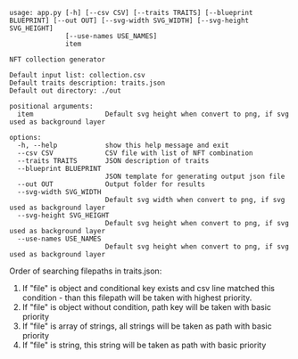 ```
usage: app.py [-h] [--csv CSV] [--traits TRAITS] [--blueprint BLUEPRINT] [--out OUT] [--svg-width SVG_WIDTH] [--svg-height SVG_HEIGHT]
              [--use-names USE_NAMES]
              item

NFT collection generator

Default input list: collection.csv
Default traits description: traits.json
Default out directory: ./out

positional arguments:
  item                  Default svg height when convert to png, if svg used as background layer

options:
  -h, --help            show this help message and exit
  --csv CSV             CSV file with list of NFT combination
  --traits TRAITS       JSON description of traits
  --blueprint BLUEPRINT
                        JSON template for generating output json file
  --out OUT             Output folder for results
  --svg-width SVG_WIDTH
                        Default svg width when convert to png, if svg used as background layer
  --svg-height SVG_HEIGHT
                        Default svg height when convert to png, if svg used as background layer
  --use-names USE_NAMES
                        Default svg height when convert to png, if svg used as background layer
```

Order of searching filepaths in traits.json:

1. If "file" is object and conditional key exists and csv line matched this condition - than this filepath will be taken with highest priority.
2. If "file" is object without condition, path key will be taken with basic priority
3. If "file" is array of strings, all strings will be taken as path with basic priority
4. If "file" is string, this string will be taken as path with basic priority

